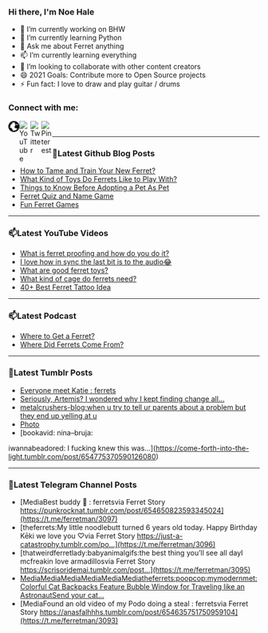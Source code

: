 ### Hi there, I'm Noe Hale

- 🔭 I’m currently working on BHW
- 🌱 I’m currently learning Python
- 💬 Ask me about Ferret anything
- 📫 I’m currently learning everything
- 🔭 I’m looking to collaborate with other content creators
- 😄 2021 Goals: Contribute more to Open Source projects
- ⚡ Fun fact: I love to draw and play guitar / drums

### Connect with me:

[<img align="left" alt="ferretvoice.com" width="22px" src="https://raw.githubusercontent.com/iconic/open-iconic/master/svg/globe.svg" />](https://ferretvoice.com)
[<img align="left" alt="YouTube" width="22px" src="https://cdn.jsdelivr.net/npm/simple-icons@v3/icons/youtube.svg" />](https://www.youtube.com/channel/UCk665XTfaMLVwFVWUmgnDiw)
[<img align="left" alt="Twitter" width="22px" src="https://cdn.jsdelivr.net/npm/simple-icons@v3/icons/twitter.svg" />](https://twitter.com/voiceferret)
[<img align="left" alt="Pinterest" width="22px" src="https://cdn.jsdelivr.net/npm/simple-icons@v3/icons/pinterest.svg" />](https://www.pinterest.com/voiceferret/)

<br />

---
### 🔭Latest Github Blog Posts
<!-- GITHUB:START -->
- [How to Tame and Train Your New Ferret?](http://noehale.github.io/how-to-tame-and-train-your-new-ferret/)
- [What Kind of Toys Do Ferrets Like to Play With?](http://noehale.github.io/what-kind-of-toys-do-ferrets-like-to-play-with/)
- [Things to Know Before Adopting a Pet As Pet](http://noehale.github.io/things-to-know-before-adopting-a-pet-as-pet/)
- [Ferret Quiz and Name Game](http://noehale.github.io/ferret-quiz/)
- [Fun Ferret Games](http://noehale.github.io/fun-ferret-games/)
<!-- GITHUB:END -->
---
### 📫Latest YouTube Videos

<!-- YOUTUBE:START -->
- [What is ferret proofing and how do you do it?](https://www.youtube.com/watch?v=81Syh_DJBQQ)
- [I love how in sync the last bit is to the audio😂](https://www.youtube.com/watch?v=WHBeGHwSlGY)
- [What are good ferret toys?](https://www.youtube.com/watch?v=tPxRilBzc0s)
- [What kind of cage do ferrets need?](https://www.youtube.com/watch?v=xzz6hC3sR5A)
- [40+ Best Ferret Tattoo Idea](https://www.youtube.com/watch?v=KIKqduR6Xcs)
<!-- YOUTUBE:END -->

---
### 📫Latest Podcast

<!-- PODCAST:START -->
- [Where to Get a Ferret?](https://anchor.fm/ferretvoice/episodes/Where-to-Get-a-Ferret-erurfu)
- [Where Did Ferrets Come From?](https://anchor.fm/ferretvoice/episodes/Where-Did-Ferrets-Come-From-eruq8g)
<!-- PODCAST:END -->
---
### 📝Latest Tumblr Posts

<!-- TUMBLR:START -->
- [Everyone meet Katie : ferrets](https://come-forth-into-the-light.tumblr.com/post/654888716596396032)
- [Seriously, Artemis? I wondered why I kept finding change all...](https://come-forth-into-the-light.tumblr.com/post/654865974333423617)
- [metalcrushers-blog:when u try to tell ur parents about a problem but they end up yelling at u
](https://come-forth-into-the-light.tumblr.com/post/654820700480274433)
- [Photo](https://come-forth-into-the-light.tumblr.com/post/654798068204617728)
- [bookavid:
nina–bruja:


iwannabeadored:
I fucking knew this was...](https://come-forth-into-the-light.tumblr.com/post/654775370590126080)
<!-- TUMBLR:END -->
---
### 📝Latest Telegram Channel Posts

<!-- TELEGRAM:START -->
- [MediaBest buddy 🥰 : ferretsvia Ferret Story https://punkrocknat.tumblr.com/post/654650823593345024](https://t.me/ferretman/3097)
- [theferrets:My little noodlebutt turned 6 years old today. Happy Birthday Kēki we love you ♡via Ferret Story https://just-a-catastrophy.tumblr.com/po...](https://t.me/ferretman/3096)
- [thatweirdferretlady:babyanimalgifs:the best thing you’ll see all dayI mcfreakin love armadillosvia Ferret Story https://scrisoridemai.tumblr.com/post...](https://t.me/ferretman/3095)
- [MediaMediaMediaMediaMediaMediatheferrets:poopcop:mymodernmet:Colorful Cat Backpacks Feature Bubble Window for Traveling like an AstronautSend your cat...](https://t.me/ferretman/3094)
- [MediaFound an old video of my Podo doing a steal : ferretsvia Ferret Story https://anasfalhhhs.tumblr.com/post/654635751750959104](https://t.me/ferretman/3093)
<!-- TELEGRAM:END -->
